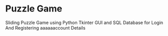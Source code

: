 # Puzzle Game
 Sliding Puzzle Game using Python Tkinter GUI and SQL Database for Login And Registering aaaaaaccount Details
